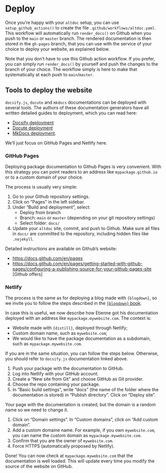 # Deploy

Once you’re happy with your `altdoc` setup, you can use
`setup_github_actions()` to create the file
`.github/workflows/altdoc.yaml`. This workflow will automatically run
`render_docs()` on Github when you push to the `main` or `master`
branch. The rendered documentation is then stored in the `gh-pages`
branch, that you can use with the service of your choice to deploy your
website, as explained below.

Note that you don’t have to use this Github action workflow. If you
prefer, you can simply run `render_docs()` by yourself and push the
changes to the branch of your choice. The workflow simply is here to
make that systematically at each push to `main`/`master`.

## Tools to deploy the website

`docsify.js`, `docute` and `mkdocs` documentations can be deployed with
several tools. The authors of these documentation generators have all
written detailed guides to deployment, which you can read here:

-   [Docsify deployment](https://docsify.js.org/#/deploy)
-   [Docute deployment](https://docute.egoist.dev/guide/deployment)
-   [MkDocs
    deployment](https://www.mkdocs.org/user-guide/deploying-your-docs/).

We’ll just focus on GitHub Pages and Netlify here.

### GitHub Pages

Deploying package documentation to Github Pages is very convenient. With
this strategy you can point readers to an address like
`mypackage.github.io` or to a custom domain of your choice.

The process is usually very simple:

1.  Go to your Github repository settings.
2.  Click on “Pages” in the left sidebar.
3.  Under “Build and deployment”, select:
    -   Deploy from branch
    -   Branch: `main` or `master` (depending on your git repository
        settings)
    -   Select folder: `docs/`
4.  Update your `altdoc` site, commit, and push to Github. Make sure all
    files in `docs/` are committed to the repository, including hidden
    files like `.nojekyll`.

Detailed instructions are available on Github’s website:

-   https://docs.github.com/en/pages
-   https://docs.github.com/en/pages/getting-started-with-github-pages/configuring-a-publishing-source-for-your-github-pages-site
    \[Github offers\]

### Netlify

The process is the same as for deploying a blog made with `{blogdown}`,
so we invite you to follow the steps described in the [`{blogdown}`
book](https://bookdown.org/yihui/blogdown/netlify.html).

In case this is useful, we now describe how Etienne got his
documentation deployed with an address like `mypackage.mywebsite.com`.
The context is:

-   Website made with `{distill}`, deployed through Netlify;
-   Custom domain name, such as `mywebsite.com`;
-   We would like to have the package documentation as a subdomain, such
    as `mypackage.mywebsite.com`.

If you are in the same situation, you can follow the steps below.
Otherwise, you should refer to `docsify.js` documentation linked above.

1.  Push your package with the documentation to GitHub.
2.  Log into Netlify with your GitHub account.
3.  Create a “New site from Git” and choose GitHub as Git provider.
4.  Choose the repo containing your package.
5.  In “Basic build settings”, write “docs” (the name of the folder
    where the documentation is stored) in “Publish directory”. Click on
    “Deploy site”.

Your page with the documentation is created, but the domain is a random
name so we need to change it.

1.  Click on “Domain settings”. In “Custom domains”, click on “Add
    custom domain”.
2.  Add a custom domaine name. For example, if you own `mywebsite.com`,
    you can name the custom domain as `mypackage.mywebsite.com`.
3.  Confirm that you are the owner of `mywebsite.com`.
4.  Force HTTPS (automatically proposed by Netlify).

Done! You can now check at `mypackage.mywebsite.com` that the
documentation is well loaded. This will update every time you modify the
source of the website on GitHub.
